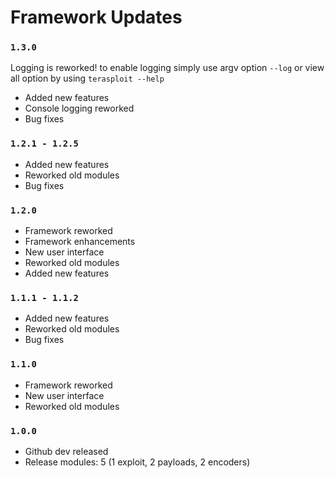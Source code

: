 # Framework Updates

### `1.3.0`

Logging is reworked! to enable logging simply use argv option `--log` or view all option by using `terasploit --help`

- Added new features
- Console logging reworked
- Bug fixes

### `1.2.1 - 1.2.5`
- Added new features
- Reworked old modules
- Bug fixes

### `1.2.0`
- Framework reworked
- Framework enhancements
- New user interface
- Reworked old modules
- Added new features

### `1.1.1 - 1.1.2`
- Added new features
- Reworked old modules
- Bug fixes

### `1.1.0`
- Framework reworked 
- New user interface
- Reworked old modules

### `1.0.0`
- Github dev released
- Release modules: 5 (1 exploit, 2 payloads, 2 encoders)
